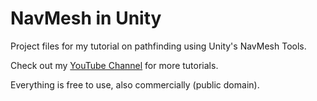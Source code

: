 # NavMesh in Unity
Project files for my tutorial on pathfinding using Unity's NavMesh Tools.

Check out my [YouTube Channel](http://youtube.com/brackeys) for more tutorials.

Everything is free to use, also commercially (public domain).